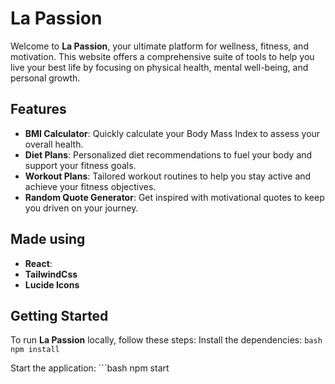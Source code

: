 # La Passion

Welcome to **La Passion**, your ultimate platform for wellness, fitness, and motivation. This website offers a comprehensive suite of tools to help you live your best life by focusing on physical health, mental well-being, and personal growth.

## Features

- **BMI Calculator**: Quickly calculate your Body Mass Index to assess your overall health.
- **Diet Plans**: Personalized diet recommendations to fuel your body and support your fitness goals.
- **Workout Plans**: Tailored workout routines to help you stay active and achieve your fitness objectives.
- **Random Quote Generator**: Get inspired with motivational quotes to keep you driven on your journey.

## Made using
- **React**: 
- **TailwindCss**
- **Lucide Icons**

## Getting Started

To run **La Passion** locally, follow these steps:
  Install the dependencies:
    ```bash
    npm install
    ```

  Start the application:
    ```bash
    npm start




